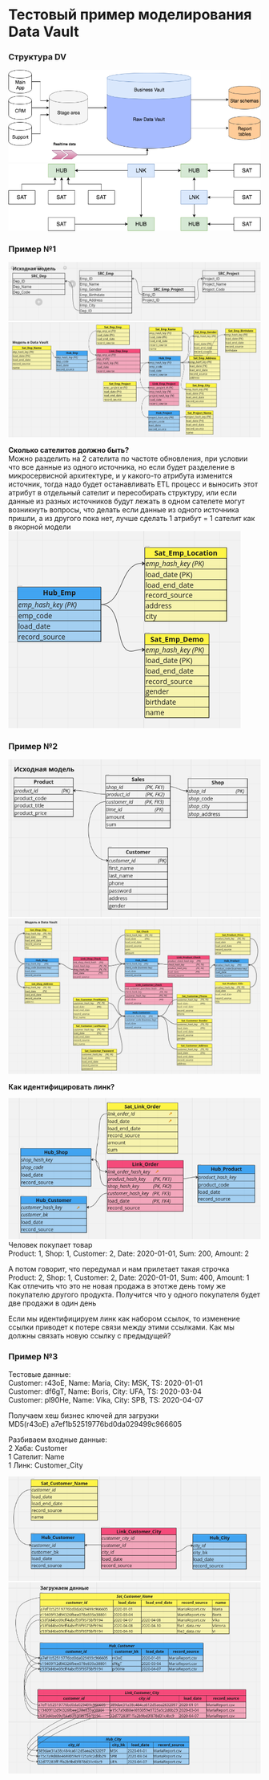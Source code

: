 # Тестовый пример моделирования Data Vault   
### Структура DV   
![Alt-текст](img/dv_1.png)   
![Alt-текст](img/dv_2.png)   

### Пример №1   
![Alt-текст](img/dv_3.png)   
![Alt-текст](img/dv_4.png)   

**Сколько сателитов должно быть?**   
Можно разделить на 2 сателита по частоте обновления, при условии что все данные из одного источника, но если будет разделение в микросервисной архитектуре, и у какого-то атрибута изменится источник, тогда надо будет останавливать ETL процесс и выносить этот атрибут в отдельный сателит и пересобирать структуру, или если данные из разных источников будут лежать в одном сателете могут возникнуть вопросы, что делать если данные из одного источника пришли, а из другого пока нет, лучше  сделать 1 атрибут = 1 сателит как в якорной модели   
![Alt-текст](img/dv_5.png)   


### Пример №2   

![Alt-текст](img/dv_6.png)   
![Alt-текст](img/dv_7.png)   


**Как идентифицировать линк?**   

![Alt-текст](img/dv_8.png)   
Человек покупает товар   
Product: 1, Shop: 1, Customer: 2, Date: 2020-01-01, Sum: 200, Amount: 2   

А потом говорит, что передумал и нам прилетает такая строчка   
Product: 2, Shop: 1, Customer: 2, Date: 2020-01-01, Sum: 400, Amount: 1   
Как отлечить что это не новая продажа в этотже день тому же покупателю другого продукта. Получится что у одного покупателя будет две продажи в один день   

Если мы идентифицируем линк как набором ссылок, то изменение ссылки приводет к потере связи между этими ссылками. Как мы должны связать новую ссылку с предыдущей?   


### Пример №3   
Тестовые данные:   
Customer: r43oE, Name: Maria, City: MSK, TS: 2020-01-01   
Customer: df6gT, Name: Boris, City: UFA, TS: 2020-03-04   
Customer: pl90He, Name: Vika, City: SPB, TS: 2020-04-07   

Получаем хеш бизнес ключей для загрузки   
MD5(r43oE) a7ef1b52519776bd0da029499c966605   

Разбиваем входные данные:   
2 Хаба: Customer   
1 Сателит: Name   
1 Линк: Customer_City     

![Alt-текст](img/dv_9.png)      
![Alt-текст](img/dv_10.png)      
   

